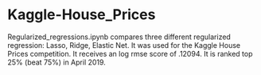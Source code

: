 # Kaggle-House_Prices
Regularized_regressions.ipynb compares three different regularized regression: Lasso, Ridge, Elastic Net. It was used for the Kaggle House Prices competition. It receives an log rmse score of .12094. It is ranked top 25% (beat 75%) in April 2019.
